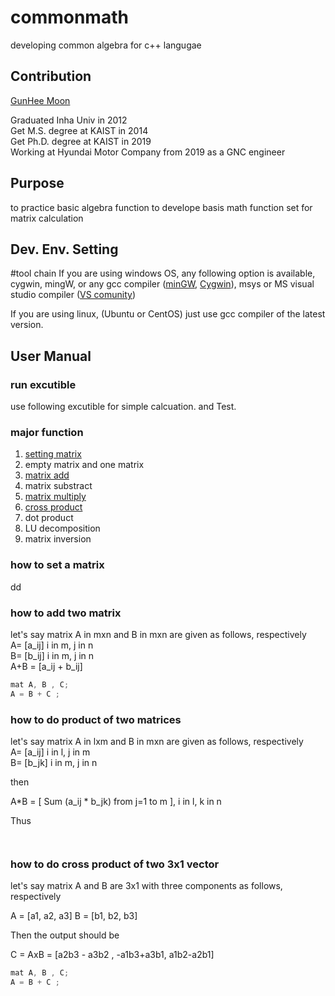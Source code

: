 # commonmath 

developing common algebra for c++ langugae 

## Contribution
[GunHee Moon](mailto:ghmoon90@naver.com)

Graduated Inha Univ in 2012 <br>
Get M.S. degree at KAIST in 2014 <br>
Get Ph.D. degree at KAIST in 2019 <br>
Working at Hyundai Motor Company from 2019 as a GNC engineer <br>

## Purpose
to practice basic algebra function 
to develope basis math function set for matrix calculation 


## Dev. Env. Setting
#tool chain 
If you are using windows OS, any following option is available, 
cygwin, mingW, or any gcc compiler ([minGW](https://sourceforge.net/projects/mingw/), [Cygwin](https://cygwin.com/)), msys
or MS visual studio compiler ([VS comunity](https://visualstudio.microsoft.com/ko/vs/community/))

If you are using linux, (Ubuntu or CentOS) just use gcc compiler of the latest version. 


## User Manual 

### run excutible
 use following excutible for simple calcuation. and Test.

### major function 
 1. [setting matrix](#a1_set)
 2. empty matrix and one matrix
 3. [matrix add](#a3_set)
 4. matrix substract 
 5. [matrix multiply](#a5_set)
 6. [cross product](#a6_set)
 7. dot product
 8. LU decomposition 
 8. matrix inversion 
 
	


### <a name="a1_set"> how to set a matrix  </a> 

dd

###  <a name="a3_set"> how to add two matrix </a> 


let's say matrix A in mxn and B in mxn are given as follows, respectively <br>
A= [a_ij] i in m, j in n <br>
B= [b_ij] i in m, j in n<br>
A+B = [a_ij + b_ij]<br>

```c
mat A, B , C;
A = B + C ;
```

###  <a name="a5_set"> how to do product of two matrices </a> 

let's say matrix A in lxm and B in mxn are given as follows, respectively <br>
A= [a_ij] i in l, j in m <br>
B= [b_jk] i in m, j in n<br> 

then 

A*B  = [ Sum (a_ij * b_jk) from j=1 to m ], i in l, k in n

Thus

```


```

###  <a name="a6_set"> how to do cross product of two 3x1 vector </a> 


let's say matrix A and B are 3x1 with three components as follows, respectively 

A = [a1, a2, a3]
B = [b1, b2, b3]

Then the output should be 

C = AxB = [a2b3 - a3b2 , -a1b3+a3b1, a1b2-a2b1] 

```c
mat A, B , C;
A = B + C ;
```

	
	